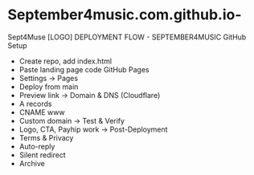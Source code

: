 # September4music.com.github.io-
Sept4Muse
[LOGO]
DEPLOYMENT FLOW - SEPTEMBER4MUSIC
GitHub Setup
- Create repo, add index.html
- Paste landing page code
GitHub Pages
- Settings → Pages
- Deploy from main
- Preview link
→ Domain & DNS (Cloudflare)
- A records
- CNAME www
- Custom domain
→ Test & Verify
- Logo, CTA,
Payhip work
→ Post-Deployment
- Terms & Privacy
- Auto-reply
- Silent redirect
- Archive
